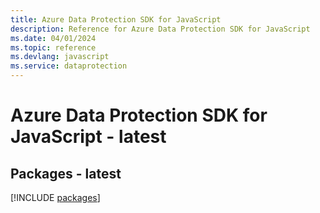 ```yaml
---
title: Azure Data Protection SDK for JavaScript
description: Reference for Azure Data Protection SDK for JavaScript
ms.date: 04/01/2024
ms.topic: reference
ms.devlang: javascript
ms.service: dataprotection
---
```

# Azure Data Protection SDK for JavaScript - latest
## Packages - latest
[!INCLUDE [packages](data-protection-index.md)]